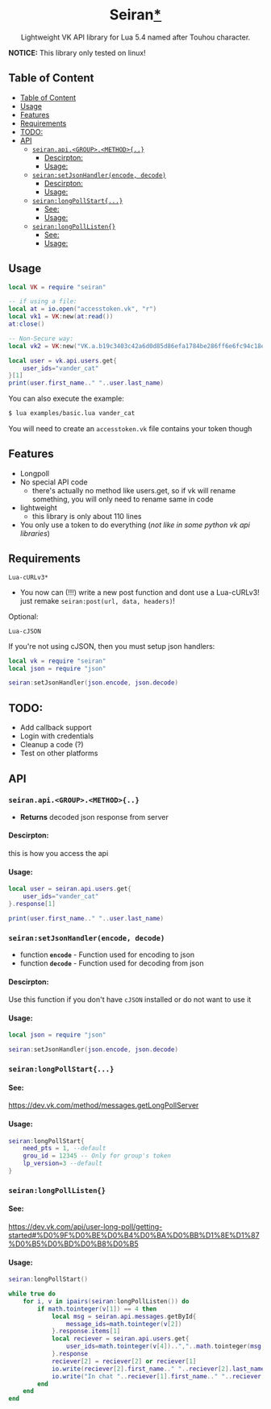 <h1 align="center">Seiran<a href="https://en.touhouwiki.net/wiki/Seiran">*</a></h1>
<p align="center">Lightweight VK API library for Lua 5.4 named after Touhou character.</p>

**NOTICE:** This library only tested on linux! 
## Table of Content
- [Table of Content](#table-of-content)
- [Usage](#usage)
- [Features](#features)
- [Requirements](#requirements)
- [TODO:](#todo)
- [API](#api)
  - [`seiran.api.<GROUP>.<METHOD>{..}`](#seiranapigroupmethod)
    - [Descirpton:](#descirpton)
    - [Usage:](#usage-1)
  - [`seiran:setJsonHandler(encode, decode)`](#seiransetjsonhandlerencode-decode)
    - [Descirpton:](#descirpton-1)
    - [Usage:](#usage-2)
  - [`seiran:longPollStart{...}`](#seiranlongpollstart)
    - [See:](#see)
    - [Usage:](#usage-3)
  - [`seiran:longPollListen{}`](#seiranlongpolllisten)
    - [See:](#see-1)
    - [Usage:](#usage-4)

## Usage
```lua
local VK = require "seiran"

-- if using a file:
local at = io.open("accesstoken.vk", "r")
local vk1 = VK:new(at:read())
at:close()

-- Non-Secure way:
local vk2 = VK:new("VK.a.b19c3403c42a6d0d85d86efa1784be286ff6e6fc94c18e82c421b906cc33aeea")

local user = vk.api.users.get{
    user_ids="vander_cat"
}[1]
print(user.first_name.." "..user.last_name)
```
You can also execute the example:
```sh
$ lua examples/basic.lua vander_cat
```
You will need to create an `accesstoken.vk` file contains your token though

## Features
- Longpoll
- No special API code
    - there's actually no method like users.get, so if vk will rename something, you will only need to rename same in code
- lightweight
    - this library is only about 110 lines
- You only use a token to do everything (_not like in some python vk api libraries_)

## Requirements
```
Lua-cURLv3*
```
* You now can (!!!) write a new post function and dont use a Lua-cURLv3! just remake `seiran:post(url, data, headers)`!

Optional:
```
Lua-cJSON
```
If you're not using cJSON, then you must setup json handlers:
```lua
local vk = require "seiran"
local json = require "json"

seiran:setJsonHandler(json.encode, json.decode)
```

## TODO:
- Add callback support
- Login with credentials
- Cleanup a code (?)
- Test on other platforms

## API
### `seiran.api.<GROUP>.<METHOD>{..}`
- **Returns** decoded json response from server
#### Descirpton:
this is how you access the api
#### Usage:
```lua
local user = seiran.api.users.get{
    user_ids="vander_cat"
}.response[1]

print(user.first_name.." "..user.last_name)
```

### `seiran:setJsonHandler(encode, decode)`
- function **`encode`** - Function used for encoding to json
- function **`decode`** - Function used for decoding from json
#### Descirpton:
Use this function if you don't have `cJSON` installed or do not want to use it
#### Usage:
```lua
local json = require "json"

seiran:setJsonHandler(json.encode, json.decode)
```

### `seiran:longPollStart{...}`
#### See: 
https://dev.vk.com/method/messages.getLongPollServer
#### Usage:
```lua
seiran:longPollStart{
    need_pts = 1, --default
    grou_id = 12345 -- Only for group's token
    lp_version=3 --default
}
```

### `seiran:longPollListen{}`
#### See: 
https://dev.vk.com/api/user-long-poll/getting-started#%D0%9F%D0%BE%D0%B4%D0%BA%D0%BB%D1%8E%D1%87%D0%B5%D0%BD%D0%B8%D0%B5
#### Usage:
```lua
seiran:longPollStart()

while true do
    for i, v in ipairs(seiran:longPollListen()) do
        if math.tointeger(v[1]) == 4 then
            local msg = seiran.api.messages.getById{
                message_ids=math.tointeger(v[2])
            }.response.items[1]
            local reciever = seiran.api.users.get{
                user_ids=math.tointeger(v[4])..","..math.tointeger(msg.from_id)
            }.response
            reciever[2] = reciever[2] or reciever[1]
            io.write(reciever[2].first_name.." "..reciever[2].last_name.." ( ID:"..math.tointeger(reciever[2].id)..") Wrote message \""..msg.text.."\" ")
            io.write("In chat "..reciever[1].first_name.." "..reciever[1].last_name.." ( ID:"..math.tointeger(reciever[1].id)..")\n")
        end
    end
end
```